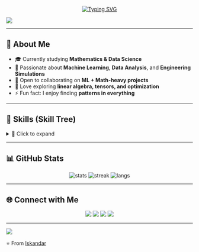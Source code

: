 <!-- Dynamic Typing Animation -->
<p align="center">
  <a href="https://github.com/Quantum117">
  <p align="center">
  <img src="https://readme-typing-svg.herokuapp.com?size=30&duration=4000&color=58A6FF&center=true&vCenter=true&width=600&lines=Hi+there+👋,+I'm+Iskandar!;Math+Enthusiast+➝+Data+Science+Explorer;ML+Engineer+in+Progress+🚀" alt="Typing SVG" />
</p>


  </a>
</p>

<!-- Animated Divider -->
<img src="https://capsule-render.vercel.app/api?type=waving&color=0:58A6FF,100:8A2BE2&height=100&section=header" />

---

## 🌟 About Me  
- 🎓 Currently studying **Mathematics & Data Science**  
- 🔬 Passionate about **Machine Learning**, **Data Analysis**, and **Engineering Simulations**  
- 🤝 Open to collaborating on **ML + Math-heavy projects**  
- 📘 Love exploring **linear algebra, tensors, and optimization**  
- ⚡ Fun fact: I enjoy finding **patterns in everything**  

---

## 🧩 Skills (Skill Tree)

<details>
  <summary>📌 Click to expand</summary>

**Core:**  
![Python](https://img.shields.io/badge/Python-3776AB?style=for-the-badge&logo=python&logoColor=white)  
![NumPy](https://img.shields.io/badge/Numpy-013243?style=for-the-badge&logo=numpy&logoColor=white)  
![Pandas](https://img.shields.io/badge/Pandas-150458?style=for-the-badge&logo=pandas&logoColor=white)  
![Scikit-Learn](https://img.shields.io/badge/Scikit--Learn-F7931E?style=for-the-badge&logo=scikitlearn&logoColor=white)

**Math:**  
![Linear Algebra](https://img.shields.io/badge/Linear%20Algebra-009688?style=for-the-badge)  
![Calculus](https://img.shields.io/badge/Calculus-3E4EB8?style=for-the-badge)  
![Differential Equations](https://img.shields.io/badge/Differential%20Equations-607D8B?style=for-the-badge)  
![Probability](https://img.shields.io/badge/Probability-FF9800?style=for-the-badge)

</details>

---

## 📊 GitHub Stats  

<p align="center">
  <img src="https://github-readme-stats.vercel.app/api?username=Quantum117&show_icons=true&theme=tokyonight" alt="stats" />
  <img src="https://github-readme-streak-stats.herokuapp.com/?user=Quantum117&theme=tokyonight" alt="streak" />
  <img src="https://github-readme-stats.vercel.app/api/top-langs/?username=Quantum117&layout=compact&theme=tokyonight" alt="langs" />
</p>

---

## 🌐 Connect with Me  

<p align="center">
  <a href="https://t.me//iskandar0909"><img src="https://img.shields.io/badge/Telegram-2CA5E0?style=for-the-badge&logo=telegram&logoColor=white"></a>
  <a href="https://github.com/Quantum117"><img src="https://img.shields.io/badge/GitHub-100000?style=for-the-badge&logo=github&logoColor=white"></a>
  <a href="https://www.kaggle.com/iskandar007"><img src="https://img.shields.io/badge/Kaggle-20BEFF?style=for-the-badge&logo=kaggle&logoColor=white"></a>
  <a href="https://ods.ai/users/lcd1dd2911c51"><img src="https://img.shields.io/badge/ODS.ai-FF6F00?style=for-the-badge"></a>
</p>

---

<img src="https://capsule-render.vercel.app/api?type=waving&color=0:8A2BE2,100:58A6FF&height=100&section=footer" />

⭐️ From [Iskandar](https://github.com/Quantum117)

